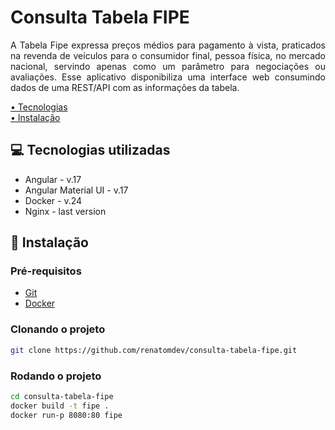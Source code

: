 <h1 style="font-weight: bold;">Consulta Tabela FIPE </h1>

<p align="justify">
    A Tabela Fipe expressa preços médios para pagamento à vista, praticados na revenda de veículos para o consumidor final, pessoa física, no mercado nacional, servindo apenas como um parâmetro para negociações ou avaliações. Esse aplicativo disponibiliza uma interface web consumindo dados de uma REST/API com as informações da tabela.
</p>

<p>
 <a href="#technologies">• Tecnologias</a> </br>  
 <a href="#started">• Instalação</a>  
</p>

<h2 id="technologies">💻 Tecnologias utilizadas</h2>

- Angular - v.17
- Angular Material UI - v.17
- Docker - v.24
- Nginx - last version

<h2 id="started">🚀 Instalação</h2>

<h3>Pré-requisitos</h3>

- [Git](https://github.com)
- [Docker](https://www.docker.com/)

<h3>Clonando o projeto</h3>

```bash
git clone https://github.com/renatomdev/consulta-tabela-fipe.git
```

<h3>Rodando o projeto</h3>

```bash
cd consulta-tabela-fipe
docker build -t fipe .
docker run-p 8080:80 fipe
```

